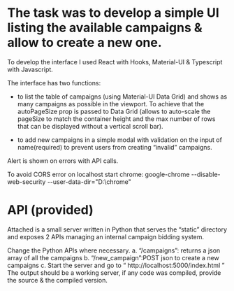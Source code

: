 # The task was to develop a simple UI listing the available campaigns & allow to create a new one.

To develop the interface I used React with Hooks, Material-UI & Typescript with Javascript.

The interface has two functions:
- to list the table of campaigns (using Material-UI Data Grid) and shows as many campaigns as possible in the viewport. 
To achieve that the autoPageSize prop is passed to Data Grid (allows to auto-scale the pageSize to match the container height and the max number of rows that can be displayed without a vertical scroll bar).

- to add new campaigns in a simple modal with validation on the input of name(required) to prevent users from creating “invalid” campaigns.

Alert is shown on errors with API calls.

To avoid CORS error on localhost start chrome: google-chrome --disable-web-security --user-data-dir="D:\chrome"

# API (provided) 
Attached is a small server written in Python that serves the “static” directory and exposes 2 APIs managing an internal campaign bidding system.

Change the Python APIs where necessary.
a. “/campaigns”: returns a json array of all the campaigns
b. “/new_campaign”:POST json to create a new campaigns
c. Start the server and go to “ http://localhost:5000/index.html ”
The output should be a working server, if any code was compiled, provide the source & the compiled version.

